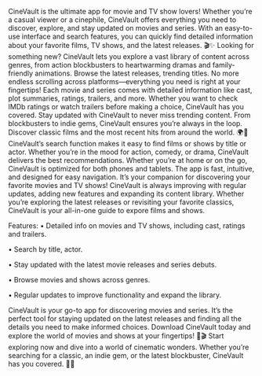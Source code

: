 CineVault is the ultimate app for movie and TV show lovers! Whether you’re a casual viewer or a cinephile, CineVault offers everything you need to discover, explore, and stay updated on movies and series. With an easy-to-use interface and search features, you can quickly find detailed information about your favorite films, TV shows, and the latest releases. 🎬✨ Looking for something new? CineVault lets you explore a vast library of content across genres, from action blockbusters to heartwarming dramas and family-friendly animations. Browse the latest releases, trending titles. No more endless scrolling across platforms—everything you need is right at your fingertips! Each movie and series comes with detailed information like cast, plot summaries, ratings, trailers, and more. Whether you want to check IMDb ratings or watch trailers before making a choice, CineVault has you covered. Stay updated with CineVault to never miss trending content. From blockbusters to indie gems, CineVault ensures you’re always in the loop. Discover classic films and the most recent hits from around the world. 🌍🍿 CineVault’s search function makes it easy to find films or shows by title or actor. Whether you’re in the mood for action, comedy, or drama, CineVault delivers the best recommendations. Whether you’re at home or on the go, CineVault is optimized for both phones and tablets. The app is fast, intuitive, and designed for easy navigation. It’s your companion for discovering your favorite movies and TV shows! CineVault is always improving with regular updates, adding new features and expanding its content library. Whether you’re exploring the latest releases or revisiting your favorite classics, CineVault is your all-in-one guide to expore films and shows.

Features:
• Detailed info on movies and TV shows, including cast, ratings and trailers.

• Search by title, actor.

• Stay updated with the latest movie releases and series debuts.

• Browse movies and shows across genres.

• Regular updates to improve functionality and expand the library.

CineVault is your go-to app for discovering movies and series. It’s the perfect tool for staying updated on the latest releases and finding all the details you need to make informed choices. Download CineVault today and explore the world of movies and shows at your fingertips! 📱🎬 Start exploring now and dive into a world of cinematic wonders. Whether you’re searching for a classic, an indie gem, or the latest blockbuster, CineVault has you covered. 🚀✨
